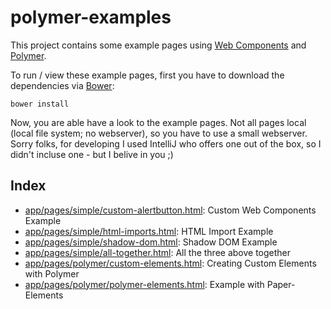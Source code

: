# polymer-examples
This project contains some example pages using [Web Components](http://webcomponents.org/) and 
[Polymer](https://www.polymer-project.org).

To run / view these example pages, first you have to download the dependencies via [Bower](http://bower.io):
```
bower install
```
Now, you are able have a look to the example pages. Not all pages local (local file system; no webserver),
so you have to use a small webserver. Sorry folks, for developing I used IntelliJ who offers one out of the box,
so I didn't incluse one - but I belive in you ;)

## Index
* [app/pages/simple/custom-alertbutton.html](https://github.com/adi-f/polymer-examples/blob/master/app/pages/simple/custom-alertbutton.html): Custom Web Components Example
* [app/pages/simple/html-imports.html](https://github.com/adi-f/polymer-examples/blob/master/app/pages/simple/html-imports.html): HTML Import Example
* [app/pages/simple/shadow-dom.html](https://github.com/adi-f/polymer-examples/blob/master/app/pages/simple/shadow-dom.html): Shadow DOM Example
* [app/pages/simple/all-together.html](https://github.com/adi-f/polymer-examples/blob/master/app/pages/simple/all-together.html): All the three above together
* [app/pages/polymer/custom-elements.html](https://github.com/adi-f/polymer-examples/blob/master/app/pages/polymer/custom-elements.html): Creating Custom Elements with Polymer
* [app/pages/polymer/polymer-elements.html](https://github.com/adi-f/polymer-examples/blob/master/app/pages/polymer/polymer-elements.html): Example with Paper-Elements
